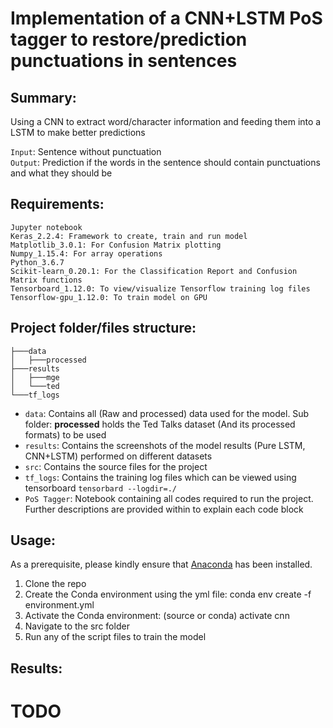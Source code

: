 # Implementation of a CNN+LSTM PoS tagger to restore/prediction punctuations in sentences

## Summary:
Using a CNN to extract word/character information and feeding them into a LSTM to make better predictions

`Input`: Sentence without punctuation  
`Output`: Prediction if the words in the sentence should contain punctuations and what they should be

## Requirements:
```
Jupyter notebook
Keras_2.2.4: Framework to create, train and run model
Matplotlib_3.0.1: For Confusion Matrix plotting  
Numpy_1.15.4: For array operations 
Python_3.6.7
Scikit-learn_0.20.1: For the Classification Report and Confusion Matrix functions  
Tensorboard_1.12.0: To view/visualize Tensorflow training log files
Tensorflow-gpu_1.12.0: To train model on GPU
```

## Project folder/files structure:
```
├───data
│   ├───processed
├───results
│   ├───mge
│   └───ted
└───tf_logs
```
* `data`: Contains all (Raw and processed) data used for the model. Sub folder: **processed** holds the Ted Talks dataset (And its processed formats) to be used
* `results`: Contains the screenshots of the model results (Pure LSTM, CNN+LSTM) performed on different datasets
* `src`: Contains the source files for the project
* `tf_logs`: Contains the training log files which can be viewed using tensorboard `tensorbard --logdir=./`
* `PoS Tagger`: Notebook containing all codes required to run the project. Further descriptions are provided within to explain each code block

## Usage:
As a prerequisite, please kindly ensure that [Anaconda](https://www.anaconda.com/download/) has been installed.

1. Clone the repo
2. Create the Conda environment using the yml file: conda env create -f environment.yml
3. Activate the Conda environment: (source or conda) activate cnn
4. Navigate to the src folder
5. Run any of the script files to train the model  

## Results:

# TODO 